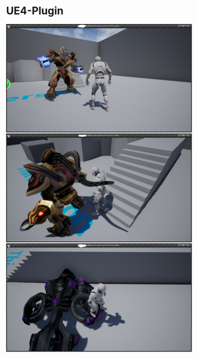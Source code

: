 # UE4-Plugin
![](https://github.com/gituser1024/UE4-Plugin/blob/master/ScreenShot00012.png?raw=true)
![](https://github.com/gituser1024/UE4-Plugin/blob/master/ScreenShot00017.png?raw=true)
![](https://github.com/gituser1024/UE4-Plugin/blob/master/ScreenShot00021.png?raw=true)
